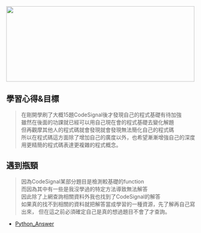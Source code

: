 <img src="https://tse4.mm.bing.net/th?id=OIP.NMRmDled8GzySmqhoTM6TgAAAA&pid=Api&P=0&w=400&h=163" width="500" height="200">

## 學習心得&目標
> 在剛開學刷了大概15題CodeSignal後才發現自己的程式基礎有待加強</br>
雖然在後面的功課就已經可以用自己現在會的程式基礎去變化解題</br>
但再觀摩其他人的程式碼就會發現就會發現無法簡化自己的程式碼</br>
所以在程式碼這方面除了增加自己的廣度以外，也希望漸漸增強自己的深度</br>
用更精簡的程式碼表達更複雜的程式概念。

## 遇到瓶頸
> 因為CodeSignal某部分題目是檢測較基礎的function</br>
而因為其中有一些是我沒學過的特定方法導致無法解答</br>
因此除了上網查詢相關資料外我也找到了CodeSignal的解答</br>
如果真的找不到相關的資料就把解答當成學習的一種資源，先了解再自己寫出來，
但在這之前必須確定自己是真的想過題目不會了才查詢。
- [Python_Answer](https://www.youtube.com/channel/UCvD_lrjSm-EJHEAyW7XjHGA)
